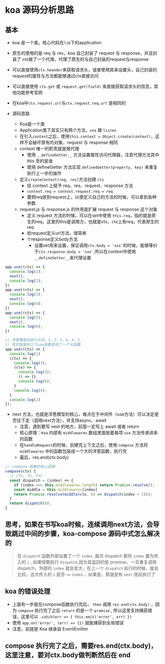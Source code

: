 # koa 源码分析思路

## 基本
- koa 是一个类，核心代码在`lib`下的application
- 原生的使用的是 req 与 res，koa 自己封装了 request 与 response，并且封装了 ctx做了一个代理，代理了原生的与自己封装的request与response
- 可以直接使用`ctx.heander`来获取请求头，或者使用其来设置头，自己封装的 request的属性与方法都能够通过ctx直接访问
- 可以直接使用 `ctx.get` 或 `request.get(field)` 来直接获取请求头的信息，其他功能参考官网
- 在koa中`ctx.request.url`与`ctx.request.req.url` 是相同的


- 源码思路
  - Koa是一个类
  - Application类下其实只有两个方法，`use` 跟 `listen`
  - 在引入`context`之后，使用`this.context = Object.create(context)`，这样不会破坏原有的对象，request 与 response 相同
  - context 唯一的职责就是做代理
    - 使用 `__defineGetter__` 方法设置属性访问代理器，注意代理方法其中 this 至的是谁
    - 使用 defineGetter 方法实现 `definedGetter(property, key)` 来重复执行上一步的操作
  - 定义`createContext(req, res)`方法创建 `ctx`
    - 给 context 上赋予 req、res、request、response 方法
    - `context.req = context.request.req = req`
    - 要把req放到request上，以便定义自己的方法的时候，可以拿到各种参数
  - request.js 与 response.js 的作用是扩展 request 与 response 这个对象
    - 定义 request 方法的时候，可以在set中使用 `this.req`，指的就是原生的req，这里的this是调用方，也就是ctx，ctx上有req，代表原生的req
    - 给request定义url方法，很简单
    - 个response定义body方法 
      - 设置set用来设置，保证调用`ctx.body = 'xxx'`的时候，能够等价于`ctx.response.body = 'xxx'`,所以在context中使用`__defineSetter__`来代理设置
  
  
```js
app.use((ctx) => {
  console.log(1);
  next();
  console.log(2);
})
app.use((ctx) => {
  console.log(3);
  next();
  console.log(4);
})
app.use((ctx) => {
  console.log(5);
  next();
  console.log(6);
})

// 洋葱模型的执行方式，1、3、5、6、4、2
// 其实就是将三个use函数变成了一个大函数
app.use((ctx) => {
  console.log(1)
  (ctx) => {
    console.log(3);
    (ctx) => {
      console.log(5);
      () => {}
      console.log(6);
    }
    console.log(4);
  }
  console.log(2)
});
```
- next 方法，也就是洋葱模型的核心，难点在于中间件（use方法）可以决定是否往下走（调用next方法），并支持async、await
  - 注意，遇到要写 next 的地方，前面一定写上 await 或者 return
  - 核心原理：`Koa` 内部有 `middlewares` 数组里面放着每项 `use` 方法传递进来的函数
  - 在`handleRequest`的时候，创建完上下文之后，使用 `compose` 方法将 `middlewares` 中的函数包装成一个大的洋葱函数，执行完
  - 最后，res.end(ctx.body)

```js
// compose 函数的核心逻辑
compose(ctx) {
  // [fn, fn, fn]
  const dispatch = (index) => {
    if (index === this.middlewares.length) return Promise.resolve();
    const middle = this.middlewares[index]
    return Promise.resolve(middle(ctx, () => dispatch(index + 1)));
  }
  return dispatch(0); 
}
```

## 思考，如果在书写koa时候，连续调用next方法，会导致跳过中间的步骤，koa-compose 源码中式怎么解决的

> 在 `dispatch` 函数外部设置了一个 `index` ,每次 dispatch 都将 `index` 置为传入的 `i` , 如果频繁执行 `dispatch`,因为其返回的是 promise，一旦重复调用 dispatch，外部的 `index` 就会变大，在上一个 `dispatch` 执行的时候，就会比较，这次传入的 `i` 是否 `<=`  `index` ，如果是，那就是有 `next` 提前执行了

## koa 的错误处理
- 上面有一步是在compose函数执行完后， `then` 调用 `res.end(ctx.body)` ，因为 `compose` 执行完了之后 `return` 的是一个 `promise` , 所以这里支持捕获错误，这里可以 `.catch(err => { this.emit('error', err) })`
- 使用 `app.on('error', (err) => {})` 就能捕获到全局错误
- 注意，前提是 Koa 继承自 EventEmitter

## compose 执行完了之后，需要res.end(ctx.body)，这里注意，要对ctx.body做判断然后在 end
